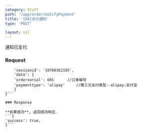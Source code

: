 ```yaml
---
category: Stuff
path: '/app/order/notifyPayment'
title: '[O4]支付通知'
type: 'POST'

layout: nil
---
```


通知已支付.

### Request

```{
    'sessionid': '10760362195',
    'data': {
	'orderserial': 665		//订单编号
	'paymenttype': 'alipay'		//第三方支付类型--alipay:支付宝
    }
}```

### Response

**如果成功**, 返回成功响应．
```{
'success': true,
}```



